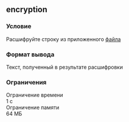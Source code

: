 ## encryption

<crypto>

### Условие

Расшифруйте строку из приложенного [файла](https://disk.yandex.ru/i/QW5wqOdknADsHg)

### Формат вывода 

Текст, полученный в результате расшифровки

### Ограничения 

Ограничение времени\
1 с\
Ограничение памяти\
64 МБ